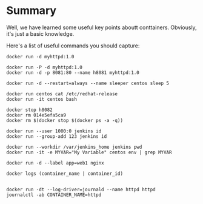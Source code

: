 # Summary

Well, we have learned some useful key points aboutt conttainers. Obviously, it's just a basic knowledge.

Here's a list of useful commands you should capture:

```
docker run -d myhttpd:1.0

docker run -P -d myhttpd:1.0
docker run -d -p 8081:80 --name h8081 myhttpd:1.0

docker run -d --restart=always --name sleeper centos sleep 5

docker run centos cat /etc/redhat-release
docker run -it centos bash

docker stop h8082
docker rm 014e5efa5ca9
docker rm $(docker stop $(docker ps -a -q))

docker run --user 1000:0 jenkins id
docker run --group-add 123 jenkins id

docker run --workdir /var/jenkins_home jenkins pwd
docker run -it -e MYVAR="My Variable" centos env | grep MYVAR

docker run -d --label app=web1 nginx

docker logs (container_name | container_id)


docker run -dt --log-driver=journald --name httpd httpd
journalctl -ab CONTAINER_NAME=httpd
```